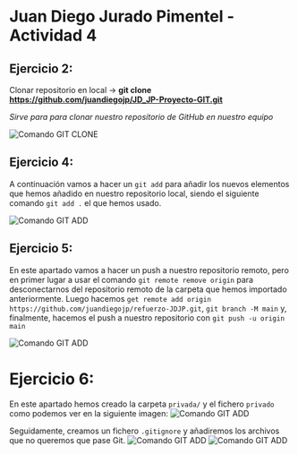 # Juan Diego Jurado Pimentel - Actividad 4
## Ejercicio 2:
Clonar repositorio en local -> **git clone https://github.com/juandiegojp/JD_JP-Proyecto-GIT.git**

_Sirve para para clonar nuestro repositorio de GitHub en nuestro equipo_

![Comando GIT CLONE](https://github.com/juandiegojp/refuerzo-JDJP/blob/main/img/act4-1.png)


## Ejercicio 4:
A continuación vamos a hacer un `git add` para añadir los nuevos elementos que hemos añadido en nuestro repositorio local, siendo el siguiente comando `git add .` el que hemos usado.

![Comando GIT ADD](https://github.com/juandiegojp/refuerzo-JDJP/blob/main/img/act4-2.PNG)

## Ejercicio 5:

En este apartado vamos a hacer un push a nuestro repositorio remoto, pero en primer lugar a usar el comando `git remote remove origin` para desconectarnos del repositorio remoto de la carpeta que hemos importado anteriormente.
Luego hacemos `get remote add origin https://github.com/juandiegojp/refuerzo-JDJP.git`, `git branch -M main` y, finalmente, hacemos el push a nuestro repositorio con `git push -u origin main`

![Comando GIT ADD](https://github.com/juandiegojp/refuerzo-JDJP/blob/main/img/act4-3.PNG)


# Ejercicio 6:

En este apartado hemos creado la carpeta `privada/` y el fichero `privado` como podemos ver en la siguiente imagen:
![Comando GIT ADD](https://github.com/juandiegojp/refuerzo-JDJP/blob/main/img/act4-4.PNG)

Seguidamente, creamos un fichero `.gitignore` y añadiremos los archivos que no queremos que pase Git.
![Comando GIT ADD](https://github.com/juandiegojp/refuerzo-JDJP/blob/main/img/act4-5.PNG)
![Comando GIT ADD](https://github.com/juandiegojp/refuerzo-JDJP/blob/main/img/act4-6.PNG)


#

